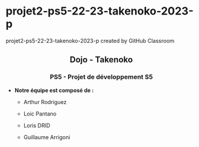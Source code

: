 # projet2-ps5-22-23-takenoko-2023-p
projet2-ps5-22-23-takenoko-2023-p created by GitHub Classroom


<h2 align="center">Dojo - Takenoko </h2>
<h3 align="center">PS5 - Projet de développement S5</h3>

- **Notre équipe est composé de :**

  - Arthur Rodriguez

  - Loic Pantano

  - Loris DRID

  - Guillaume Arrigoni
